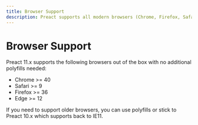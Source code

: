 ```yaml
---
title: Browser Support
description: Preact supports all modern browsers (Chrome, Firefox, Safari, Edge) out of the box
---
```


# Browser Support

Preact 11.x supports the following browsers out of the box with no additional polyfills needed:

- Chrome >= 40
- Safari >= 9
- Firefox >= 36
- Edge >= 12

If you need to support older browsers, you can use polyfills or stick to Preact 10.x which supports back to IE11.
